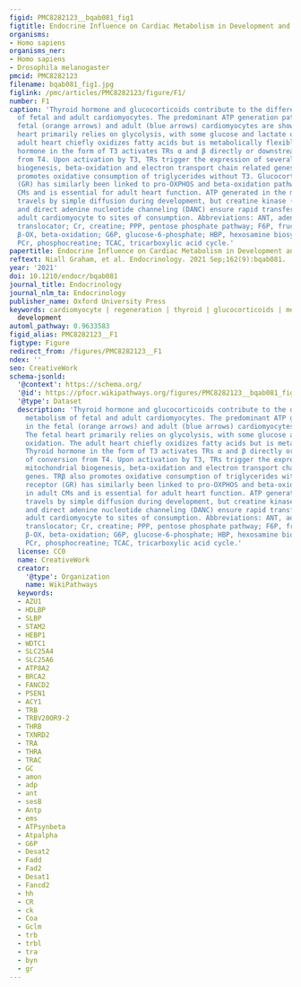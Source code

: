 ```yaml
---
figid: PMC8282123__bqab081_fig1
figtitle: Endocrine Influence on Cardiac Metabolism in Development and Regeneration
organisms:
- Homo sapiens
organisms_ner:
- Homo sapiens
- Drosophila melanogaster
pmcid: PMC8282123
filename: bqab081_fig1.jpg
figlink: /pmc/articles/PMC8282123/figure/F1/
number: F1
caption: 'Thyroid hormone and glucocorticoids contribute to the differential metabolism
  of fetal and adult cardiomyocytes. The predominant ATP generation pathways in the
  fetal (orange arrows) and adult (blue arrows) cardiomyocytes are shown. The fetal
  heart primarily relies on glycolysis, with some glucose and lactate oxidation. The
  adult heart chiefly oxidizes fatty acids but is metabolically flexible. Thyroid
  hormone in the form of T3 activates TRs α and β directly or downstream of conversion
  from T4. Upon activation by T3, TRs trigger the expression of several mitochondrial
  biogenesis, beta-oxidation and electron transport chain related genes. TRβ also
  promotes oxidative consumption of triglycerides without T3. Glucocorticoid receptor
  (GR) has similarly been linked to pro-OXPHOS and beta-oxidation pathways in adult
  CMs and is essential for adult heart function. ATP generated in the mitochondria
  travels by simple diffusion during development, but creatine kinase (CK) shuttling
  and direct adenine nucleotide channeling (DANC) ensure rapid transferral in the
  adult cardiomyocyte to sites of consumption. Abbreviations: ANT, adenine nucleotide
  translocator; Cr, creatine; PPP, pentose phosphate pathway; F6P, fructose-6-phosphate;
  β-OX, beta-oxidation; G6P, glucose-6-phosphate; HBP, hexosamine biosynthetic pathway;
  PCr, phosphocreatine; TCAC, tricarboxylic acid cycle.'
papertitle: Endocrine Influence on Cardiac Metabolism in Development and Regeneration.
reftext: Niall Graham, et al. Endocrinology. 2021 Sep;162(9):bqab081.
year: '2021'
doi: 10.1210/endocr/bqab081
journal_title: Endocrinology
journal_nlm_ta: Endocrinology
publisher_name: Oxford University Press
keywords: cardiomyocyte | regeneration | thyroid | glucocorticoids | metabolism |
  development
automl_pathway: 0.9633583
figid_alias: PMC8282123__F1
figtype: Figure
redirect_from: /figures/PMC8282123__F1
ndex: ''
seo: CreativeWork
schema-jsonld:
  '@context': https://schema.org/
  '@id': https://pfocr.wikipathways.org/figures/PMC8282123__bqab081_fig1.html
  '@type': Dataset
  description: 'Thyroid hormone and glucocorticoids contribute to the differential
    metabolism of fetal and adult cardiomyocytes. The predominant ATP generation pathways
    in the fetal (orange arrows) and adult (blue arrows) cardiomyocytes are shown.
    The fetal heart primarily relies on glycolysis, with some glucose and lactate
    oxidation. The adult heart chiefly oxidizes fatty acids but is metabolically flexible.
    Thyroid hormone in the form of T3 activates TRs α and β directly or downstream
    of conversion from T4. Upon activation by T3, TRs trigger the expression of several
    mitochondrial biogenesis, beta-oxidation and electron transport chain related
    genes. TRβ also promotes oxidative consumption of triglycerides without T3. Glucocorticoid
    receptor (GR) has similarly been linked to pro-OXPHOS and beta-oxidation pathways
    in adult CMs and is essential for adult heart function. ATP generated in the mitochondria
    travels by simple diffusion during development, but creatine kinase (CK) shuttling
    and direct adenine nucleotide channeling (DANC) ensure rapid transferral in the
    adult cardiomyocyte to sites of consumption. Abbreviations: ANT, adenine nucleotide
    translocator; Cr, creatine; PPP, pentose phosphate pathway; F6P, fructose-6-phosphate;
    β-OX, beta-oxidation; G6P, glucose-6-phosphate; HBP, hexosamine biosynthetic pathway;
    PCr, phosphocreatine; TCAC, tricarboxylic acid cycle.'
  license: CC0
  name: CreativeWork
  creator:
    '@type': Organization
    name: WikiPathways
  keywords:
  - AZU1
  - HDLBP
  - SLBP
  - STAM2
  - HEBP1
  - WDTC1
  - SLC25A4
  - SLC25A6
  - ATP8A2
  - BRCA2
  - FANCD2
  - PSEN1
  - ACY1
  - TRB
  - TRBV20OR9-2
  - THRB
  - TXNRD2
  - TRA
  - THRA
  - TRAC
  - GC
  - amon
  - adp
  - ant
  - sesB
  - Antp
  - ems
  - ATPsynbeta
  - Atpalpha
  - G6P
  - Desat2
  - Fadd
  - Fad2
  - Desat1
  - Fancd2
  - hh
  - CR
  - ck
  - Coa
  - Gclm
  - trb
  - trbl
  - tra
  - byn
  - gr
---
```

